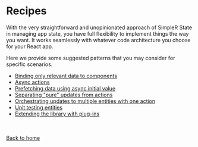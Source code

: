 # Recipes

With the very straightforward and unopinionated approach of SimpleR State in managing app state, you have full flexibility to implement things the way you want. It works seamlessly with whatever code architecture you choose for your React app. 

Here we provide some suggested patterns that you may consider for specific scenarios.

- [Binding only relevant data to components](recipe-transforms.html)
- [Async actions](recipe-async.html)
- [Prefetching data using async initial value](recipe-promise-init.html)
- [Separating "pure" updates from actions](recipe-pure.html)
- [Orchestrating updates to multiple entities with one action](recipe-orchestrators.html)
- [Unit testing entities](recipe-testing.html)
- [Extending the library with plug-ins](recipe-plugins.html)


<br /><br />
[Back to home](index.html)